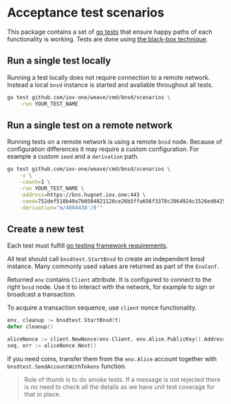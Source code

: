 # Acceptance test scenarios

This package contains a set of [go tests](https://golang.org/pkg/testing/) that
ensure happy paths of each functionality is working. Tests are done using [the
black-box technique](https://en.wikipedia.org/wiki/Black-box_testing).


## Run a single test locally

Running a test locally does not require connection to a remote network. Instead
a local `bnsd` instance is started and available throughout all tests.

```sh
go test github.com/iov-one/weave/cmd/bnsd/scenarios \
    -run YOUR_TEST_NAME
```

## Run a single test on a remote network

Running tests on a remote network is using a remote `bnsd` node. Because of
configuration differences it may require a custom configuration. For example a
custom `seed` and a `derivation` path.

```sh
go test github.com/iov-one/weave/cmd/bnsd/scenarios \
    -v \
    -count=1 \
    -run YOUR_TEST_NAME \
    -address=https://bns.hugnet.iov.one:443 \
    -seed=752def518b49a7b0584821126ce26b5ffa656f3378c2064924c1526ed6425c8c1081ef6b63732b56cbbb3e38beae3868460b0780684d2a6ad23f5852229c1e68 \
    -derivation="m/4804438'/0'"
```

## Create a new test

Each test must fulfill [go testing framework
requirements](https://golang.org/pkg/testing/#pkg-overview).


All test should call `bnsdtest.StartBnsd` to create an independent bnsd
instance. Many commonly used values are returned as part of the `EnvConf`.

Returned `env` contains `Client` attribute. It is configured to connect to the
right `bnsd` node. Use it to interact with the network, for example to sign or
broadcast a transaction.

To acquire a transaction sequence, use `client` nonce functionality.

```go
env, cleanup := bnsdtest.StartBnsd(t)
defer cleanup()

aliceNonce := client.NewNonce(env.Client, env.Alice.PublicKey().Address())
seq, err := aliceNonce.Next()
```

If you need coins, transfer them from the `env.Alice` account together with
`bnsdtest.SeedAccountWithTokens` function.

> Rule of thumb is to do smoke tests. If a message is not rejected there is no
> need to check all the details as we have unit test coverage for that in
> place.
